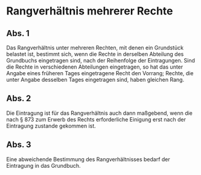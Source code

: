 # Rangverhältnis mehrerer Rechte



## Abs. 1

 Das Rangverhältnis unter mehreren Rechten, mit denen ein Grundstück belastet ist, bestimmt sich, wenn die Rechte in derselben Abteilung des Grundbuchs eingetragen sind, nach der Reihenfolge der Eintragungen. Sind die Rechte in verschiedenen Abteilungen eingetragen, so hat das unter Angabe eines früheren Tages eingetragene Recht den Vorrang; Rechte, die unter Angabe desselben Tages eingetragen sind, haben gleichen Rang.

## Abs. 2

 Die Eintragung ist für das Rangverhältnis auch dann maßgebend, wenn die nach § 873 zum Erwerb des Rechts erforderliche Einigung erst nach der Eintragung zustande gekommen ist.

## Abs. 3

 Eine abweichende Bestimmung des Rangverhältnisses bedarf der Eintragung in das Grundbuch. 

